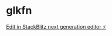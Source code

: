 # glkfn

[Edit in StackBlitz next generation editor ⚡️](https://stackblitz.com/~/github.com/nflxlv/glkfn)